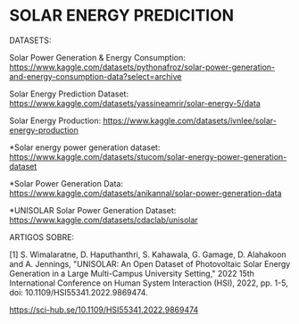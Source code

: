# SOLAR ENERGY PREDICITION


DATASETS:

Solar Power Generation & Energy Consumption: 
https://www.kaggle.com/datasets/pythonafroz/solar-power-generation-and-energy-consumption-data?select=archive

Solar Energy Prediction Dataset: 
https://www.kaggle.com/datasets/yassineamrir/solar-energy-5/data

Solar Energy Production:
https://www.kaggle.com/datasets/ivnlee/solar-energy-production

*Solar energy power generation dataset: 
https://www.kaggle.com/datasets/stucom/solar-energy-power-generation-dataset

*Solar Power Generation Data: 
https://www.kaggle.com/datasets/anikannal/solar-power-generation-data

*UNISOLAR Solar Power Generation Dataset: 
https://www.kaggle.com/datasets/cdaclab/unisolar


ARTIGOS SOBRE:

[1] S. Wimalaratne, D. Haputhanthri, S. Kahawala, G. Gamage, D. Alahakoon and A. Jennings, "UNISOLAR: An Open Dataset of Photovoltaic Solar Energy Generation in a Large Multi-Campus University Setting," 2022 15th International Conference on Human System Interaction (HSI), 2022, pp. 1-5, doi: 10.1109/HSI55341.2022.9869474.

https://sci-hub.se/10.1109/HSI55341.2022.9869474
